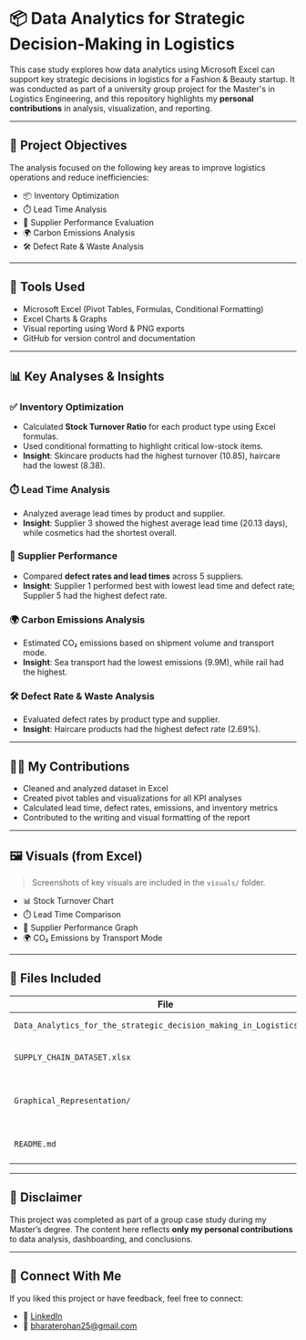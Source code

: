 # 📦 Data Analytics for Strategic Decision-Making in Logistics

This case study explores how data analytics using Microsoft Excel can support key strategic decisions in logistics for a Fashion & Beauty startup. It was conducted as part of a university group project for the Master's in Logistics Engineering, and this repository highlights my **personal contributions** in analysis, visualization, and reporting.

---

## 🎯 Project Objectives

The analysis focused on the following key areas to improve logistics operations and reduce inefficiencies:

- 📦 Inventory Optimization  
- ⏱️ Lead Time Analysis  
- 🤝 Supplier Performance Evaluation  
- 🌍 Carbon Emissions Analysis  
- 🛠️ Defect Rate & Waste Analysis  

---

## 🧰 Tools Used

- Microsoft Excel (Pivot Tables, Formulas, Conditional Formatting)
- Excel Charts & Graphs
- Visual reporting using Word & PNG exports
- GitHub for version control and documentation

---

## 📊 Key Analyses & Insights

### ✅ Inventory Optimization
- Calculated **Stock Turnover Ratio** for each product type using Excel formulas.
- Used conditional formatting to highlight critical low-stock items.
- **Insight**: Skincare products had the highest turnover (10.85), haircare had the lowest (8.38).

### ⏱️ Lead Time Analysis
- Analyzed average lead times by product and supplier.
- **Insight**: Supplier 3 showed the highest average lead time (20.13 days), while cosmetics had the shortest overall.

### 🤝 Supplier Performance
- Compared **defect rates and lead times** across 5 suppliers.
- **Insight**: Supplier 1 performed best with lowest lead time and defect rate; Supplier 5 had the highest defect rate.

### 🌍 Carbon Emissions Analysis
- Estimated CO₂ emissions based on shipment volume and transport mode.
- **Insight**: Sea transport had the lowest emissions (9.9M), while rail had the highest.

### 🛠️ Defect Rate & Waste Analysis
- Evaluated defect rates by product type and supplier.
- **Insight**: Haircare products had the highest defect rate (2.69%).

---

## 👨‍💻 My Contributions

- Cleaned and analyzed dataset in Excel
- Created pivot tables and visualizations for all KPI analyses
- Calculated lead time, defect rates, emissions, and inventory metrics
- Contributed to the writing and visual formatting of the report

---

## 🖼️ Visuals (from Excel)

> Screenshots of key visuals are included in the `visuals/` folder.

- 📊 Stock Turnover Chart
- ⏱️ Lead Time Comparison
- 🚚 Supplier Performance Graph
- 🌍 CO₂ Emissions by Transport Mode

---

## 📁 Files Included

| File | Description |
|------|-------------|
| `Data_Analytics_for_the_strategic_decision_making_in_Logistics.pdf` | Individual Work |
| `SUPPLY_CHAIN_DATASET.xlsx` | Excel data file with all pivot tables |
| `Graphical_Representation/` | Folder containing PNGs of all charts |
| `README.md` | This documentation file |

---

## 📌 Disclaimer

This project was completed as part of a group case study during my Master’s degree. The content here reflects **only my personal contributions** to data analysis, dashboarding, and conclusions.

---

## 🔗 Connect With Me

If you liked this project or have feedback, feel free to connect:

- 💼 [LinkedIn](https://www.linkedin.com/in/rohanbharate)
- 📧 bharaterohan25@gmail.com


